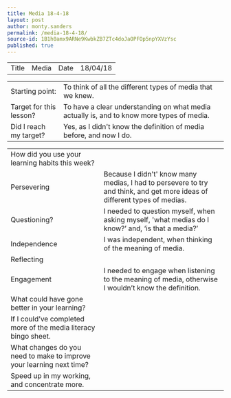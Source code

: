 ```yaml
---
title: Media 18-4-18
layout: post
author: monty.sanders
permalink: /media-18-4-18/
source-id: 1B1h0amx9ARNe9KwbkZB7ZTc4doJaOPFOp5npYXVzYsc
published: true
---
```

<table>
  <tr>
    <td>Title</td>
    <td>Media</td>
    <td>Date</td>
    <td>18/04/18</td>
  </tr>
</table>


<table>
  <tr>
    <td>Starting point:</td>
    <td>To think of all the different types of media that we knew.</td>
  </tr>
  <tr>
    <td>Target for this lesson?</td>
    <td>To have a clear understanding on what media actually is, and to know more types of media.</td>
  </tr>
  <tr>
    <td>Did I reach my target? </td>
    <td>Yes, as I didn't know the definition of media before, and now I do.</td>
  </tr>
</table>


<table>
  <tr>
    <td>How did you use your learning habits this week?</td>
    <td></td>
  </tr>
  <tr>
    <td>Persevering</td>
    <td>Because I didn't' know many medias, I had to  persevere to try and think, and get more ideas of different types of medias.</td>
  </tr>
  <tr>
    <td>Questioning?</td>
    <td>I needed to question myself, when asking myself, 'what medias do I know?’ and, ‘is that a media?’</td>
  </tr>
  <tr>
    <td>Independence</td>
    <td>I was independent, when thinking of the meaning of media.</td>
  </tr>
  <tr>
    <td>Reflecting</td>
    <td></td>
  </tr>
  <tr>
    <td>Engagement</td>
    <td>I needed to engage when listening to the meaning of media, otherwise I wouldn’t know the definition.</td>
  </tr>
  <tr>
    <td>What could have gone better in your learning?</td>
    <td></td>
  </tr>
  <tr>
    <td>If I could’ve completed more of the media literacy bingo sheet.</td>
    <td></td>
  </tr>
  <tr>
    <td>What changes do you need to make to improve your learning next time?</td>
    <td></td>
  </tr>
  <tr>
    <td>Speed up in my working, and concentrate more.</td>
    <td></td>
  </tr>
</table>


